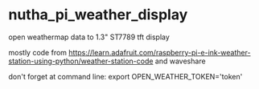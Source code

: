 # nutha_pi_weather_display
open weathermap data to 1.3" ST7789 tft display

mostly code from https://learn.adafruit.com/raspberry-pi-e-ink-weather-station-using-python/weather-station-code and waveshare

don't forget at command line:
export OPEN_WEATHER_TOKEN='token'
